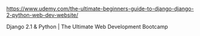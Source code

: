 https://www.udemy.com/the-ultimate-beginners-guide-to-django-django-2-python-web-dev-website/

Django 2.1 & Python | The Ultimate Web Development Bootcamp
